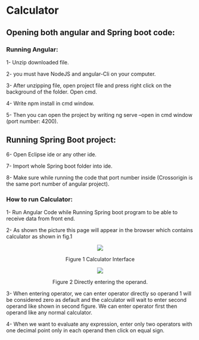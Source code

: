 
# Calculator
## Opening both angular and Spring boot code:
### Running Angular:
1- Unzip downloaded file.

2- you must have NodeJS and angular-Cli on your computer.

3- After unzipping file, open project file and press right click on the background of the
folder. Open cmd.

4- Write npm install in cmd window.

5- Then you can open the project by writing ng serve –open in cmd window (port number:
4200).

## Running Spring Boot project:

6- Open Eclipse ide or any other ide.

7- Import whole Spring boot folder into ide.

8- Make sure while running the code that port number inside (Crossorigin is the same
port number of angular project).

### How to run Calculator:
1- Run Angular Code while Running Spring boot program to be able to receive data from
front end.

2- As shown the picture this page will appear in the browser which contains calculator as
shown in fig.1
<p align="center">
  <img src="https://user-images.githubusercontent.com/78346070/174281119-79857a34-a698-4e80-ac9d-476212cb913b.png" /></p>
  <p align="center"> Figure 1 Calculator Interface </p>
    <p align="center"> <img src="https://user-images.githubusercontent.com/78346070/174281173-b35b1b5b-c110-4a68-a54a-6e6e66ebe495.png" /> </p>
   <p align="center">Figure 2 Directly entering the operand.</p>



3- When entering operator, we can enter operator directly so operand 1 will be considered
zero as default and the calculator will wait to enter second operand like shown in second
figure. We can enter operator first then operand like any normal calculator.

4- When we want to evaluate any expression, enter only two operators with one decimal
point only in each operand then click on equal sign.

